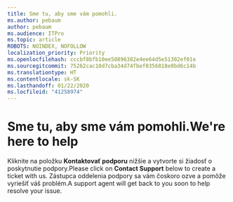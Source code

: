 ```yaml
---
title: Sme tu, aby sme vám pomohli.
ms.author: pebaum
author: pebaum
ms.audience: ITPro
ms.topic: article
ROBOTS: NOINDEX, NOFOLLOW
localization_priority: Priority
ms.openlocfilehash: cccbf8bfb10ee50896382e4ee64d5e51302ef01e
ms.sourcegitcommit: 75262cac10d7cba34d74fbef0356818e0bd6c14b
ms.translationtype: HT
ms.contentlocale: sk-SK
ms.lasthandoff: 01/22/2020
ms.locfileid: "41258974"
---
```

# <a name="were-here-to-help"></a><span data-ttu-id="3a9af-102">Sme tu, aby sme vám pomohli.</span><span class="sxs-lookup"><span data-stu-id="3a9af-102">We're here to help</span></span>

<span data-ttu-id="3a9af-103">Kliknite na položku **Kontaktovať podporu** nižšie a vytvorte si žiadosť o poskytnutie podpory.</span><span class="sxs-lookup"><span data-stu-id="3a9af-103">Please click on **Contact Support** below to create a ticket with us.</span></span> <span data-ttu-id="3a9af-104">Zástupca oddelenia podpory sa vám čoskoro ozve a pomôže vyriešiť váš problém.</span><span class="sxs-lookup"><span data-stu-id="3a9af-104">A support agent will get back to you soon to help resolve your issue.</span></span>